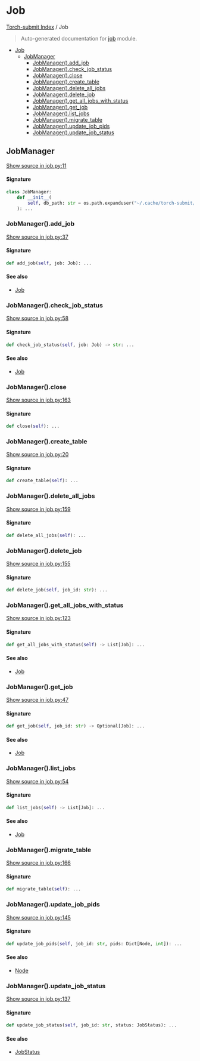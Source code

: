 # Job

[Torch-submit Index](./README.md#torch-submit-index) / Job

> Auto-generated documentation for [job](../torch_submit/job.py) module.

- [Job](#job)
  - [JobManager](#jobmanager)
    - [JobManager().add_job](#jobmanager()add_job)
    - [JobManager().check_job_status](#jobmanager()check_job_status)
    - [JobManager().close](#jobmanager()close)
    - [JobManager().create_table](#jobmanager()create_table)
    - [JobManager().delete_all_jobs](#jobmanager()delete_all_jobs)
    - [JobManager().delete_job](#jobmanager()delete_job)
    - [JobManager().get_all_jobs_with_status](#jobmanager()get_all_jobs_with_status)
    - [JobManager().get_job](#jobmanager()get_job)
    - [JobManager().list_jobs](#jobmanager()list_jobs)
    - [JobManager().migrate_table](#jobmanager()migrate_table)
    - [JobManager().update_job_pids](#jobmanager()update_job_pids)
    - [JobManager().update_job_status](#jobmanager()update_job_status)

## JobManager

[Show source in job.py:11](../torch_submit/job.py#L11)

#### Signature

```python
class JobManager:
    def __init__(
        self, db_path: str = os.path.expanduser("~/.cache/torch-submit/jobs.db")
    ): ...
```

### JobManager().add_job

[Show source in job.py:37](../torch_submit/job.py#L37)

#### Signature

```python
def add_job(self, job: Job): ...
```

#### See also

- [Job](./types.md#job)

### JobManager().check_job_status

[Show source in job.py:58](../torch_submit/job.py#L58)

#### Signature

```python
def check_job_status(self, job: Job) -> str: ...
```

#### See also

- [Job](./types.md#job)

### JobManager().close

[Show source in job.py:163](../torch_submit/job.py#L163)

#### Signature

```python
def close(self): ...
```

### JobManager().create_table

[Show source in job.py:20](../torch_submit/job.py#L20)

#### Signature

```python
def create_table(self): ...
```

### JobManager().delete_all_jobs

[Show source in job.py:159](../torch_submit/job.py#L159)

#### Signature

```python
def delete_all_jobs(self): ...
```

### JobManager().delete_job

[Show source in job.py:155](../torch_submit/job.py#L155)

#### Signature

```python
def delete_job(self, job_id: str): ...
```

### JobManager().get_all_jobs_with_status

[Show source in job.py:123](../torch_submit/job.py#L123)

#### Signature

```python
def get_all_jobs_with_status(self) -> List[Job]: ...
```

#### See also

- [Job](./types.md#job)

### JobManager().get_job

[Show source in job.py:47](../torch_submit/job.py#L47)

#### Signature

```python
def get_job(self, job_id: str) -> Optional[Job]: ...
```

#### See also

- [Job](./types.md#job)

### JobManager().list_jobs

[Show source in job.py:54](../torch_submit/job.py#L54)

#### Signature

```python
def list_jobs(self) -> List[Job]: ...
```

#### See also

- [Job](./types.md#job)

### JobManager().migrate_table

[Show source in job.py:166](../torch_submit/job.py#L166)

#### Signature

```python
def migrate_table(self): ...
```

### JobManager().update_job_pids

[Show source in job.py:145](../torch_submit/job.py#L145)

#### Signature

```python
def update_job_pids(self, job_id: str, pids: Dict[Node, int]): ...
```

#### See also

- [Node](./cluster_config.md#node)

### JobManager().update_job_status

[Show source in job.py:137](../torch_submit/job.py#L137)

#### Signature

```python
def update_job_status(self, job_id: str, status: JobStatus): ...
```

#### See also

- [JobStatus](./types.md#jobstatus)